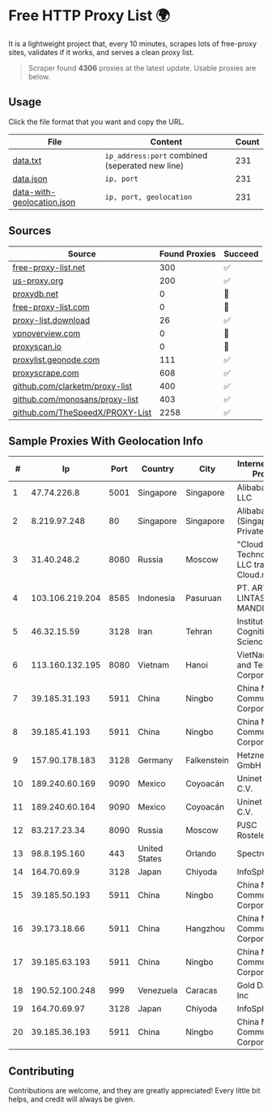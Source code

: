 
# Free HTTP Proxy List 🌍

It is a lightweight project that, every 10 minutes, scrapes lots of free-proxy sites, validates if it works, and serves a clean proxy list.


> Scraper found **4306** proxies at the latest update. Usable proxies are below.

## Usage

Click the file format that you want and copy the URL.


|File|Content|Count|
|----|-------|-----|
|[data.txt](https://raw.githubusercontent.com/themiralay/Proxy-List-World/master/data.txt)|`ip_address:port` combined (seperated new line)|231|
|[data.json](https://raw.githubusercontent.com/themiralay/Proxy-List-World/master/data.json)|`ip, port`|231|
|[data-with-geolocation.json](https://raw.githubusercontent.com/themiralay/Proxy-List-World/master/data-with-geolocation.json)|`ip, port, geolocation`|231|

## Sources

|Source|Found Proxies|Succeed|
|------|-------------|-------|
|[free-proxy-list.net](https://free-proxy-list.net)|300|✅|
|[us-proxy.org](https://www.us-proxy.org)|200|✅|
|[proxydb.net](http://proxydb.net)|0|🚫|
|[free-proxy-list.com](https://free-proxy-list.com/?page=&port=&type%5B%5D=http&type%5B%5D=https&up_time=0&search=Search)|0|🚫|
|[proxy-list.download](https://www.proxy-list.download/HTTP)|26|✅|
|[vpnoverview.com](https://vpnoverview.com/privacy/anonymous-browsing/free-proxy-servers)|0|🚫|
|[proxyscan.io](https://www.proxyscan.io)|0|🚫|
|[proxylist.geonode.com](https://proxylist.geonode.com/api/proxy-list?limit=300&page=1&sort_by=lastChecked&sort_type=desc&protocols=http,https)|111|✅|
|[proxyscrape.com](https://api.proxyscrape.com/v2/?request=displayproxies&protocol=http&timeout=10000&country=all&ssl=all&anonymity=all)|608|✅|
|[github.com/clarketm/proxy-list](https://raw.githubusercontent.com/clarketm/proxy-list/master/proxy-list-raw.txt)|400|✅|
|[github.com/monosans/proxy-list](https://raw.githubusercontent.com/monosans/proxy-list/main/proxies/http.txt)|403|✅|
|[github.com/TheSpeedX/PROXY-List](https://raw.githubusercontent.com/TheSpeedX/PROXY-List/master/http.txt)|2258|✅|


## Sample Proxies With Geolocation Info

|#|Ip|Port|Country|City|Internet Service Provider|
|-|--|----|-------|----|-------------------------|
|1|47.74.226.8|5001|Singapore|Singapore|Alibaba Cloud LLC|
|2|8.219.97.248|80|Singapore|Singapore|Alibaba Cloud (Singapore) Private Limited|
|3|31.40.248.2|8080|Russia|Moscow|"Cloud Technologies" LLC trading as Cloud.ru|
|4|103.106.219.204|8585|Indonesia|Pasuruan|PT. ARTHA LINTAS DATA MANDIRI|
|5|46.32.15.59|3128|Iran|Tehran|Institute Cognitive Science Studies|
|6|113.160.132.195|8080|Vietnam|Hanoi|VietNam Post and Telecom Corporation|
|7|39.185.31.193|5911|China|Ningbo|China Mobile Communications Corporation|
|8|39.185.41.193|5911|China|Ningbo|China Mobile Communications Corporation|
|9|157.90.178.183|3128|Germany|Falkenstein|Hetzner Online GmbH|
|10|189.240.60.169|9090|Mexico|Coyoacán|Uninet S.A. de C.V.|
|11|189.240.60.164|9090|Mexico|Coyoacán|Uninet S.A. de C.V.|
|12|83.217.23.34|8090|Russia|Moscow|PJSC Rostelecom|
|13|98.8.195.160|443|United States|Orlando|Spectrum|
|14|164.70.69.9|3128|Japan|Chiyoda|InfoSphere|
|15|39.185.50.193|5911|China|Ningbo|China Mobile Communications Corporation|
|16|39.173.18.66|5911|China|Hangzhou|China Mobile Communications Corporation|
|17|39.185.63.193|5911|China|Ningbo|China Mobile Communications Corporation|
|18|190.52.100.248|999|Venezuela|Caracas|Gold Data USA Inc|
|19|164.70.69.97|3128|Japan|Chiyoda|InfoSphere|
|20|39.185.36.193|5911|China|Ningbo|China Mobile Communications Corporation|



## Contributing

Contributions are welcome, and they are greatly appreciated! Every
little bit helps, and credit will always be given.

